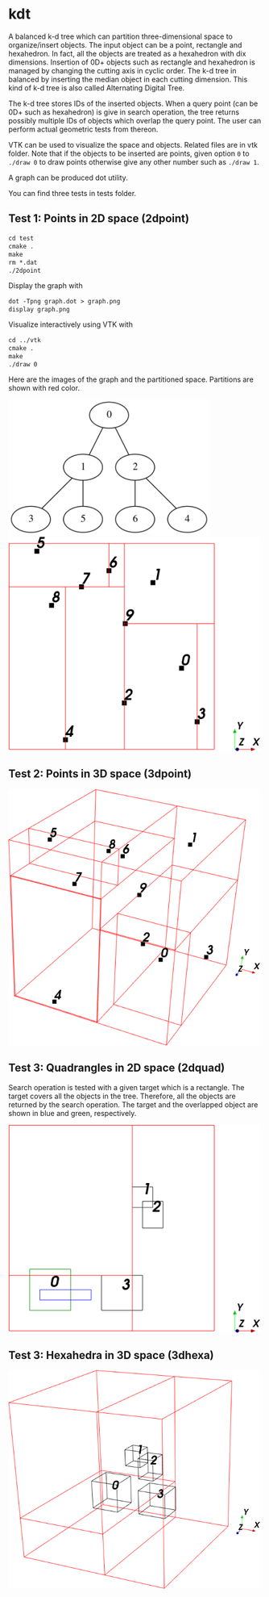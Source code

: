 # kdt

A balanced k-d tree which can partition three-dimensional space to organize/insert objects. The input object can be a point, rectangle and hexahedron. In fact, all the objects are treated as a hexahedron with dix dimensions. Insertion of 0D+ objects such as rectangle and hexahedron is managed by changing the cutting axis in cyclic order. The k-d tree in balanced by inserting the median object in each cutting dimension. This kind of k-d tree is also called Alternating Digital Tree.

The k-d tree stores IDs of the inserted objects. When a query point (can be 0D+ such as hexahedron) is give in search operation, the tree returns possibly multiple IDs of objects which overlap the query point. The user can perform actual geometric tests from thereon.

VTK can be used to visualize the space and objects. Related files are in vtk folder. Note that if the objects to be inserted are points, given option `0` to `./draw 0` to draw points otherwise give any other number such as `./draw 1`.

A graph can be produced dot utility.

You can find three tests in tests folder.

## Test 1: Points in 2D space (2dpoint)

```
cd test
cmake .
make
rm *.dat
./2dpoint
```

Display the graph with

```
dot -Tpng graph.dot > graph.png
display graph.png
```

Visualize interactively using VTK with

```
cd ../vtk
cmake .
make
./draw 0
```

Here are the images of the graph and the partitioned space. Partitions are shown with red color.

<img src="/image/2dpoint_graph.png" width="400"/>
<img src="/image/2dpoint.png" width="500"/>

## Test 2: Points in 3D space (3dpoint)

<img src="/image/3dpoint.png" width="500"/>

## Test 3: Quadrangles in 2D space (2dquad)

Search operation is tested with a given target which is a rectangle. The target covers all the objects in the tree. Therefore, all the objects are returned by the search operation. The target and the overlapped object are shown in blue and green, respectively.

<img src="/image/2dquad.png" width="500"/>

## Test 3: Hexahedra in 3D space (3dhexa)

<img src="/image/3dhexa.png" width="500"/>
